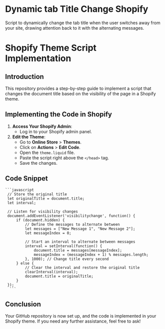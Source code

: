 # Dynamic tab Title Change Shopify
Script to dynamically change the tab title when the user switches away from your site, drawing attention back to it with the alternating messages.
# Shopify Theme Script Implementation

## Introduction
This repository provides a step-by-step guide to implement a script that changes the document title based on the visibility of the page in a Shopify theme.

## Implementing the Code in Shopify
1. **Access Your Shopify Admin**:
   - Log in to your Shopify admin panel.
2. **Edit the Theme**:
   - Go to **Online Store** > **Themes**.
   - Click on **Actions** > **Edit Code**.
   - Open the `theme.liquid` file.
   - Paste the script right above the `</head>` tag.
   - Save the changes.

## Code Snippet
    ```javascript
     // Store the original title
     let originalTitle = document.title;
     let interval;

     // Listen for visibility changes
     document.addEventListener('visibilitychange', function() {
         if (document.hidden) {
             // Define the messages to alternate between
             let messages = ["New Message 1", "New Message 2"];
             let messageIndex = 0;

             // Start an interval to alternate between messages
             interval = setInterval(function() {
                 document.title = messages[messageIndex];
                 messageIndex = (messageIndex + 1) % messages.length;
             }, 1000); // Change title every second
         } else {
             // Clear the interval and restore the original title
             clearInterval(interval);
             document.title = originalTitle;
         }
     });
      ```

## Conclusion
Your GitHub repository is now set up, and the code is implemented in your Shopify theme. If you need any further assistance, feel free to ask!
